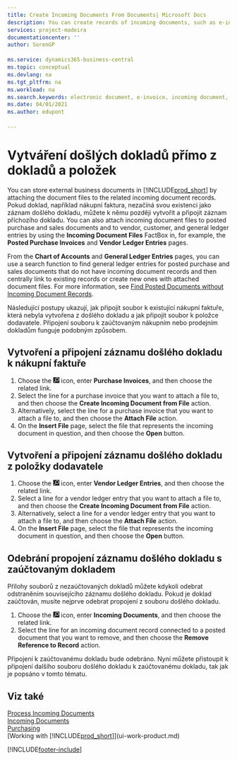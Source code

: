 ```yaml
---
title: Create Incoming Documents From Documents| Microsoft Docs
description: You can create records of incoming documents, such as e-invoices, and manage OCR tasks, eCommerce, and document exchange.
services: project-madeira
documentationcenter: ''
author: SorenGP

ms.service: dynamics365-business-central
ms.topic: conceptual
ms.devlang: na
ms.tgt_pltfrm: na
ms.workload: na
ms.search.keywords: electronic document, e-invoice, incoming document, OCR, ecommerce, document exchange, import invoice
ms.date: 04/01/2021
ms.author: edupont

---
```

# Vytváření došlých dokladů přímo z dokladů a položek
You can store external business documents in [!INCLUDE[prod_short](includes/prod_short.md)] by attaching the document files to the related incoming document records. Pokud doklad, například nákupní faktura, nezačíná svou existenci jako záznam došlého dokladu, můžete k němu později vytvořit a připojit záznam příchozího dokladu. You can also attach incoming document files to posted purchase and sales documents and to vendor, customer, and general ledger entries by using the **Incoming Document Files** FactBox in, for example, the **Posted Purchase Invoices** and **Vendor Ledger Entries** pages.

From the **Chart of Accounts** and **General Ledger Entries** pages, you can use a search function to find general ledger entries for posted purchase and sales documents that do not have incoming document records and then centrally link to existing records or create new ones with attached document files. For more information, see [Find Posted Documents without Incoming Document Records](across-how-find-posted-documents-without-income-document-records.md).

Následující postupy ukazují, jak připojit soubor k existující nákupní faktuře, která nebyla vytvořena z došlého dokladu a jak připojit soubor k položce dodavatele. Připojení souboru k zaúčtovaným nákupním nebo prodejním dokladům funguje podobným způsobem.

## Vytvoření a připojení záznamu došlého dokladu k nákupní faktuře
1. Choose the ![Lightbulb that opens the Tell Me feature](media/ui-search/search_small.png "Tell me what you want to do") icon, enter **Purchase Invoices**, and then choose the related link.
2. Select the line for a purchase invoice that you want to attach a file to, and then choose the **Create Incoming Document from File** action.
3. Alternatively, select the line for a purchase invoice that you want to attach a file to, and then choose the **Attach File** action.
4. On the **Insert File** page, select the file that represents the incoming document in question, and then choose the **Open** button.

## Vytvoření a připojení záznamu došlého dokladu z položky dodavatele
1. Choose the ![Lightbulb that opens the Tell Me feature](media/ui-search/search_small.png "Tell me what you want to do") icon, enter **Vendor Ledger Entries**, and then choose the related link.
2. Select a line for a vendor ledger entry that you want to attach a file to, and then choose the **Create Incoming Document from File** action.
3. Alternatively, select a line for a vendor ledger entry that you want to attach a file to, and then choose the **Attach File** action.
4. On the **Insert File** page, select the file that represents the incoming document in question, and then choose the **Open** button.

## Odebrání propojení záznamu došlého dokladu s zaúčtovaným dokladem
Přílohy souborů z nezaúčtovaných dokladů můžete kdykoli odebrat odstraněním souvisejícího záznamu došlého dokladu. Pokud je doklad zaúčtován, musíte nejprve odebrat propojení z souboru došlého dokladu.

1. Choose the ![Lightbulb that opens the Tell Me feature](media/ui-search/search_small.png "Tell me what you want to do") icon, enter **Incoming Documents**, and then choose the related link.
2. Select the line for an incoming document record connected to a posted document that you want to remove, and then choose the **Remove Reference to Record** action.

Připojení k zaúčtovanému dokladu bude odebráno. Nyní můžete přistoupit k připojení dalšího souboru došlého dokladu k zaúčtovanému dokladu, tak jak je popsáno v tomto tématu.

## Viz také
[Process Incoming Documents](across-process-income-documents.md)  
[Incoming Documents](across-income-documents.md)  
[Purchasing](purchasing-manage-purchasing.md)  
[Working with [!INCLUDE[prod_short](includes/prod_short.md)]](ui-work-product.md)


[!INCLUDE[footer-include](includes/footer-banner.md)]